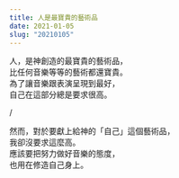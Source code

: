 ```yaml
---
title: 人是最寶貴的藝術品
date: 2021-01-05
slug: "20210105"
---
```


人，是神創造的最寶貴的藝術品，\
比任何音樂等等的藝術都還寶貴。\
為了讓音樂跟表演呈現到最好，\
自己在這部分總是要求很高。

/

然而，對於要獻上給神的「自己」這個藝術品，\
我卻沒要求這麼高。\
應該要把努力做好音樂的態度，\
也用在修造自己身上。
